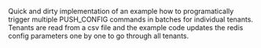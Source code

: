 Quick and dirty implementation of an example how to programatically trigger multiple PUSH_CONFIG commands in batches for individual tenants.
Tenants are read from a csv file and the example code updates the redis config parameters one by one to go through all tenants.